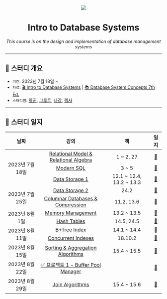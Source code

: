 <div align="center">
    <a
        height="200px"
        href="https://youtube.com/playlist?list=PLSE8ODhjZXjaKScG3l0nuOiDTTqpfnWFf"
    >
        <img src="https://i.ytimg.com/vi/uikbtpVZS2s/hqdefault.jpg?sqp=-oaymwEXCNACELwBSFryq4qpAwkIARUAAIhCGAE=&rs=AOn4CLCmNpsniFx3BvtYZIkhV1a1O-CBvw"/>
    </a>
    <h1>Intro to Database Systems</h1>
    <p><i>This course is on the design and implementation of database management systems</i></p>
</div>

---

## 📌 스터디 개요

- `기간`: 2023년 7월 18일 ~
- `자료`: [🎬 Intro to Database Systems](https://youtube.com/playlist?list=PLSE8ODhjZXjaKScG3l0nuOiDTTqpfnWFf) | [📚 Database System Concepts 7th Ed.](https://www.db-book.com/)
- `스터디원`: [펭귄](https://github.com/CoodingPenguin), [그루트](https://github.com/iamgroooooot), [나강](https://github.com/nagunt), [렉사](https://github.com/jonyejin)

---

## 📝 스터디 일지

<table>
    <thead>
        <tr>
            <th style="text-align:center;">날짜</th>
            <th style="text-align:center;">강의</th>
            <th style="text-align:center;">책</th>
            <th style="text-align:center;">일지</th>
    </tr>
    </thead>
    <tbody>
        <tr>
            <td style="text-align:center;" rowspan="3">2023년 7월 18일</td>
            <td style="text-align:center;"><a href="https://youtu.be/uikbtpVZS2s">Relational Model & Relational Algebra</a></td>
            <td style="text-align:center;">1 ~ 2, 27</td>
            <td style="text-align:center;"><a href="https://github.com/team-mabub/mabub-study/issues/1">📝</a></td>
        </tr>
        <tr>
            <td style="text-align:center;"><a href="https://youtu.be/II5qNuxfSoo">Modern SQL</a></td>
            <td style="text-align:center;">3 ~ 5</td>
            <td style="text-align:center;"><a href="https://github.com/team-mabub/mabub-study/issues/2">📝</a></td>
        </tr>
        <tr>
            <td style="text-align:center;"><a href="https://youtu.be/2HtfGdsrwqA">Data Storage 1</a></td>
            <td style="text-align:center;">12.1 ~ 12.4, 13.2 ~ 13.3</td>
            <td style="text-align:center;"><a href="https://github.com/team-mabub/mabub-study/issues/3">📝</a></td>
        </tr>
        <tr>
            <td style="text-align:center;" rowspan="2">2023년 7월 25일</td>
            <td style="text-align:center;"><a href="https://youtu.be/q4W5r3GR0OU">Data Storage 2</a></td>
            <td style="text-align:center;">24.2</td>
            <td style="text-align:center;"><a href="https://github.com/team-mabub/mabub-study/issues/4">📝</a></td>
        </tr>
        <tr>
            <td style="text-align:center;"><a href="https://youtu.be/q4W5r3GR0OU">Columnar Databases & Compression</a></td>
            <td style="text-align:center;">11.2, 13.6</td>
            <td style="text-align:center;"><a href="https://github.com/team-mabub/mabub-study/issues/5">📝</a></td>
        </tr>
        <tr>
            <td style="text-align:center;" rowspan="2">2023년 8월 1일</td>
            <td style="text-align:center;"><a href="https://youtu.be/Y9H2HaRKOIw">Memory Management</a></td>
            <td style="text-align:center;">13.2 ~ 13.5</td>
            <td style="text-align:center;"><a href="https://github.com/team-mabub/mabub-study/issues/6">📝</a></td>
        </tr>
        <tr>
            <td style="text-align:center;"><a href="https://youtu.be/9yUlSabzVwQ">Hash Tables</a></td>
            <td style="text-align:center;">14.5, 24.5</td>
            <td style="text-align:center;"><a href="https://github.com/team-mabub/mabub-study/issues/7">📝</a></td>
        </tr>
        <tr>
            <td style="text-align:center;" rowspan="2">2023년 8월 11일</td>
            <td style="text-align:center;"><a href="https://youtu.be/9QPr8Ufzt5M">B+Tree Index</a></td>
            <td style="text-align:center;">14.1 ~ 14.4</td>
            <td style="text-align:center;"><a href="https://github.com/team-mabub/mabub-study/issues/8">📝</a></td>
        </tr>
        <tr>
            <td style="text-align:center;"><a href="https://youtu.be/5KClozM1jjw">Concurrent Indexes</a></td>
            <td style="text-align:center;">18.10.2</td>
            <td style="text-align:center;"><a href="https://github.com/team-mabub/mabub-study/issues/9">📝</a></td>
        </tr>
        <tr>
            <td style="text-align:center;">2023년 8월 15일</td>
            <td style="text-align:center;"><a href="https://youtu.be/CMzf9Az1vl4">Sorting & Aggregation Algorithms</a></td>
            <td style="text-align:center;">15.4 ~ 15.5</td>
            <td style="text-align:center;"><a href="https://github.com/team-mabub/mabub-study/issues/10">📝</a></td>
        </tr>
        <tr>
            <td style="text-align:center;">2023년 8월 22일</td>
            <td style="text-align:center;"><a href="https://15445.courses.cs.cmu.edu/fall2022/project1/">✅ 프로젝트 1 - Buffer Pool Manager</a></td>
            <td style="text-align:center;"></td>
            <td style="text-align:center;"><a href="https://github.com/team-mabub/mabub-study/issues/13">📝</a></td>
        </tr>
        <tr>
            <td style="text-align:center;">2023년 8월 29일</td>
            <td style="text-align:center;"><a href="https://youtu.be/yFk_GfaY2Hk">Join Algorithms</a></td>
            <td style="text-align:center;">15.4 ~ 15.6</td>
            <td style="text-align:center;"><a href="https://github.com/team-mabub/mabub-study/issues/14">📝</a></td>
        </tr>
    </tbody>
</table>
